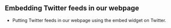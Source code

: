 ## Embedding Twitter feeds in our webpage

+ Putting Twitter feeds in our webpage using the embed widget on Twitter.
